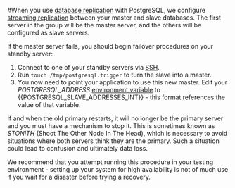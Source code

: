 #When you use [database replication](http://help.cloud66.com/database-management/database-replication) with PostgreSQL, we configure [streaming replication](http://wiki.postgresql.org/wiki/Streaming_Replication) between your master and slave databases.
The first server in the group will be the master server, and the others will be configured as slave servers.

If the master server fails, you should begin failover procedures on your standby server:

1.  Connect to one of your standby servers via [SSH](http://help.cloud66.com/managing-your-stack/ssh-to-your-server).
2.  Run `touch /tmp/postgresql.trigger` to turn the slave into a master.
3.  You now need to point your application to use this new master. Edit your _POSTGRESQL_ADDRESS_ [environment variable](http://help.cloud66.com/deployment/environment-variables) to {{POSTGRESQL_SLAVE_ADDRESSES_INT}} - this format references the value of that variable.

If and when the old primary restarts, it will no longer be the primary server and you must have a mechanism to stop it.
This is sometimes known as _STONITH_ (Shoot The Other Node In The Head), which is necessary to avoid situations where both
servers think they are the primary. Such a situation could lead to confusion and ultimately data loss.

We recommend that you attempt running this procedure in your testing environment - setting up your system for high availability
is not of much use if you wait for a disaster before trying a recovery.

